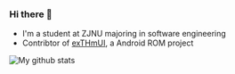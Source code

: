 ### Hi there 👋

- I'm a student at ZJNU majoring in software engineering
- Contribtor of [exTHmUI](https://github.com/exTHmUI), a Android ROM project

![My github stats](https://github-readme-stats.vercel.app/api?username=cjybyjk&show_icons=true&theme=vue)

<!--
**cjybyjk/cjybyjk** is a ✨ _special_ ✨ repository because its `README.md` (this file) appears on your GitHub profile.

Here are some ideas to get you started:

- 🔭 I’m currently working on ...
- 🌱 I’m currently learning ...
- 👯 I’m looking to collaborate on ...
- 🤔 I’m looking for help with ...
- 💬 Ask me about ...
- 📫 How to reach me: ...
- 😄 Pronouns: ...
- ⚡ Fun fact: ...
-->
